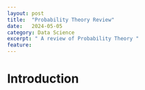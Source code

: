 ```yaml
---
layout: post
title:  "Probability Theory Review"
date:   2024-05-05
category: Data Science 
excerpt: " A review of Probability Theory "  
feature: 
---  
```


# Introduction


